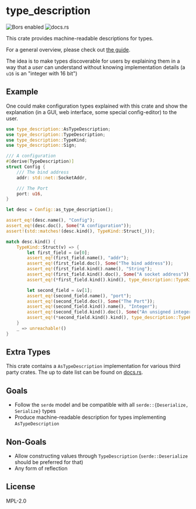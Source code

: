 # type_description

![Bors enabled](https://bors.tech/images/badge_small.svg)
![docs.rs](https://img.shields.io/docsrs/type_description)

This crate provides machine-readable descriptions for types.

For a general overview, please check out [the guide](https://neikos.me/type_description/book/).

The idea is to make types discoverable for users by explaining them in a way
that a _user_ can understand without knowing implementation details (a `u16` is
an "integer with 16 bit")

## Example

One could make configuration types explained with this crate and
show the explanation (in a GUI, web interface, some special config-editor) to
the user.

```rust
use type_description::AsTypeDescription;
use type_description::TypeDescription;
use type_description::TypeKind;
use type_description::Sign;

/// A configuration
#[derive(TypeDescription)]
struct Config {
    /// The bind address
    addr: std::net::SocketAddr,

    /// The Port
    port: u16,
}

let desc = Config::as_type_description();

assert_eq!(desc.name(), "Config");
assert_eq!(desc.doc(), Some("A configuration"));
assert!(std::matches!(desc.kind(), TypeKind::Struct(_)));

match desc.kind() {
    TypeKind::Struct(v) => {
        let first_field = &v[0];
        assert_eq!(first_field.name(), "addr");
        assert_eq!(first_field.doc(), Some("The bind address"));
        assert_eq!(first_field.kind().name(), "String");
        assert_eq!(first_field.kind().doc(), Some("A socket address"));
        assert_eq!(*first_field.kind().kind(), type_description::TypeKind::String);

        let second_field = &v[1];
        assert_eq!(second_field.name(), "port");
        assert_eq!(second_field.doc(), Some("The Port"));
        assert_eq!(second_field.kind().name(), "Integer");
        assert_eq!(second_field.kind().doc(), Some("An unsigned integer with 16 bits"));
        assert_eq!(*second_field.kind().kind(), type_description::TypeKind::Integer { size: 16, sign: Sign::Unsigned });
    }
    _ => unreachable!()
}
```

## Extra Types

This crate contains a `AsTypeDescription` implementation for various third party crates. 
The up to date list can be found on [docs.rs](https://docs.rs/type_description/latest/type_description/trait.AsTypeDescription.html#foreign-impls).

## Goals

* Follow the `serde` model and be compatible with all
  `serde::{Deserialize, Serialize}` types
* Produce machine-readable description for types implementing `AsTypeDescription`

## Non-Goals

* Allow constructing values through `TypeDescription` (`serde::Deserialize`
  should be preferred for that)
* Any form of reflection

## License

MPL-2.0

